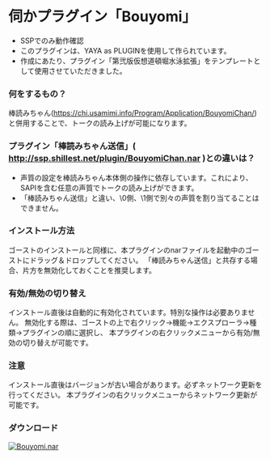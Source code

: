 # 伺かプラグイン「Bouyomi」

- SSPでのみ動作確認
- このプラグインは、YAYA as PLUGINを使用して作られています。
- 作成にあたり、プラグイン「第弐版仮想道頓堀水泳拡張」をテンプレートとして使用させていただきました。

### 何をするもの？
棒読みちゃん(https://chi.usamimi.info/Program/Application/BouyomiChan/)
と併用することで、トークの読み上げが可能になります。

### プラグイン「棒読みちゃん送信」( http://ssp.shillest.net/plugin/BouyomiChan.nar )との違いは？
- 声質の設定を棒読みちゃん本体側の操作に依存しています。これにより、SAPIを含む任意の声質でトークの読み上げができます。
- 「棒読みちゃん送信」と違い、\0側、\1側で別々の声質を割り当てることはできません。

### インストール方法
ゴーストのインストールと同様に、本プラグインのnarファイルを起動中のゴーストにドラッグ＆ドロップしてください。
「棒読みちゃん送信」と共存する場合、片方を無効化しておくことを推奨します。

### 有効/無効の切り替え
インストール直後は自動的に有効化されています。特別な操作は必要ありません。
無効化する際は、ゴーストの上で右クリック→機能→エクスプローラ→種類→プラグインの順に選択し、
本プラグインの右クリックメニューから有効/無効の切り替えが可能です。

### 注意
インストール直後はバージョンが古い場合があります。必ずネットワーク更新を行ってください。
本プラグインの右クリックメニューからネットワーク更新が可能です。

### ダウンロード
[![Bouyomi.nar](https://img.shields.io/github/downloads/apxxxxxxe/Bouyomi/total?color=%2367ab7b&label=Bouyomi.nar&logo=github)](https://github.com/apxxxxxxe/Bouyomi/releases/latest/download/Bouyomi.nar) 
